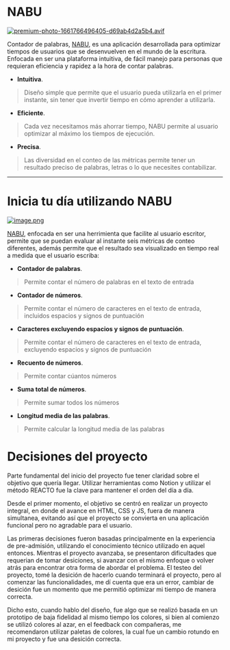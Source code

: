 # NABU


[![premium-photo-1661766496405-d69ab4d2a5b4.avif](https://i.postimg.cc/bw2jzWfy/premium-photo-1661766496405-d69ab4d2a5b4.avif)](https://postimg.cc/NKYnDN0S)



Contador de palabras, [NABU](https://niconsuelo.github.io/DEV014-text-analyzer/src/),  es una aplicación desarrollada para optimizar tiempos de usuarios que se desenvuelven en el mundo de la escritura.
Enfocada en ser una plataforma intuitiva, de fácil manejo para personas que requieran eficiencia y rapidez a la hora de contar palabras.




* **Intuitiva**.
> Diseño simple que permite que el usuario pueda utilizarla en el primer instante, sin tener que invertir tiempo en cómo aprender a utilizarla.
* **Eficiente**.
> Cada vez necesitamos más ahorrar tiempo, NABU permite al usuario optimizar al máximo los tiempos de ejecución. 
* **Precisa**.
> Las diversidad en el conteo de las métricas permite tener un resultado preciso de palabras, letras o lo que necesites contabilizar. 

***
# Inicia tu día utilizando NABU


[![image.png](https://i.postimg.cc/XNdLb0JN/image.png)](https://postimg.cc/NLGm6SmZ)

[NABU](https://niconsuelo.github.io/DEV014-text-analyzer/src/), enfocada en ser una herrimienta que facilite al usuario escritor, permite que se puedan evaluar al instante seis métricas de conteo diferentes, además permite que el resultado sea visualizado en tiempo real a medida que el usuario escriba:

* **Contador de palabras**.
> Permite contar el número de palabras en el texto de entrada

* **Contador de números**.
> Permite contar el número de caracteres en el texto de entrada, incluidos espacios y signos de puntuación

* **Caracteres excluyendo espacios y signos de puntuación**.
> Permite contar el número de caracteres en el texto de entrada, excluyendo espacios y signos de puntuación

* **Recuento de números**.
>Permite contar cúantos números

* **Suma total de números**.
> Permite sumar todos los números

* **Longitud media de las palabras**.
> Permite calcular la longitud media de las palabras


# Decisiones del proyecto
Parte fundamental del inicio del proyecto fue tener claridad sobre el objetivo que quería llegar. Utilizar herramientas como Notion y utilizar el método REACTO fue la clave para mantener el orden del día a día.

Desde el primer momento, el objetivo se centró en realizar un proyecto integral, en donde el avance en HTML, CSS y JS, fuera de manera simultanea, evitando así que el proyecto se convierta en una aplicación funcional pero no agradable para el usuario.

Las primeras decisiones fueron basadas principalmente en la experiencia de pre-admisión, utilizando el conocimiento técnico utilizado en aquel entonces. 
Mientras el proyecto avanzaba, se presentaron dificultades que requerian de tomar desiciones, si avanzar con el mismo enfoque o volver atrás para encontrar otra forma de abordar el problema.
El testeo del proyecto, tomé la desición de hacerlo cuando terminará el proyecto, pero al comenzar las funcionalidades, me dí cuenta que era un error, cambiar de desición fue un momento que me permitió optimizar mi tiempo de manera correcta.

Dicho esto, cuando hablo del diseño, fue algo que se realizó basada en un prototipo de baja fidelidad al mismo tiempo los colores, si bien al comienzo se utilizó colores al azar, en el feedback con compañeras, me recomendaron utilizar paletas de colores, la cual fue un cambio rotundo en mi proyecto y fue una desición correcta.



